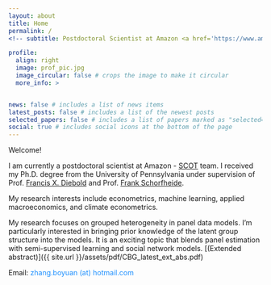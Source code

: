 ```yaml
---
layout: about
title: Home
permalink: /
<!-- subtitle: Postdoctoral Scientist at Amazon <a href='https://www.amazon.jobs/en/teams/scot'>SCOT</a>. -->

profile:
  align: right
  image: prof_pic.jpg
  image_circular: false # crops the image to make it circular
  more_info: >


news: false # includes a list of news items
latest_posts: false # includes a list of the newest posts
selected_papers: false # includes a list of papers marked as "selected={true}"
social: true # includes social icons at the bottom of the page
---
```

Welcome!

I am currently a postdoctoral scientist at Amazon - <a href="https://www.amazon.jobs/en/teams/scot">SCOT</a> team. I received my Ph.D. degree from the University of Pennsylvania under supervision of Prof. <a href="https://www.sas.upenn.edu/~fdiebold/">Francis X. Diebold</a> and Prof. <a href="https://web.sas.upenn.edu/schorf/">Frank Schorfheide</a>.

My research interests include econometrics, machine learning, applied macroeconomics, and climate econometrics. 

My research focuses on grouped heterogeneity in panel data models. I’m particularly interested in bringing prior knowledge of the latent group structure into the models. It is an exciting topic that blends panel estimation with semi-supervised learning and social network models. [(Extended abstract)]({{ site.url }}/assets/pdf/CBG_latest_ext_abs.pdf)

<!-- For more infomation, please see my <a href="{{ site.cv_link | relative_url }}">CV</a> and an [overview]({{ site.url }}/assets/statement/research_statement.pdf) of my research. -->

Email: <font color="DodgerBlue">zhang.boyuan (at) hotmail.com</font>

<!-- Write your biography here. Tell the world about yourself. Link to your favorite [subreddit](http://reddit.com). You can put a picture in, too. The code is already in, just name your picture `prof_pic.jpg` and put it in the `img/` folder. -->

<!-- Put your address / P.O. box / other info right below your picture. You can also disable any of these elements by editing `profile` property of the YAML header of your `_pages/about.md`. Edit `_bibliography/papers.bib` and Jekyll will render your [publications page](/al-folio/publications/) automatically. -->

<!-- Link to your social media connections, too. This theme is set up to use [Font Awesome icons](https://fontawesome.com/) and [Academicons](https://jpswalsh.github.io/academicons/), like the ones below. Add your Facebook, Twitter, LinkedIn, Google Scholar, or just disable all of them. -->
